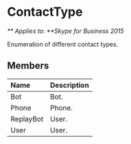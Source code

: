 
# ContactType


_** Applies to: **Skype for Business 2015_

Enumeration of different contact types.

## Members



| <strong>Name</strong> | <strong>Description</strong> |
|:----------------------|:-----------------------------|
| Bot                   | Bot.                         |
| Phone                 | Phone.                       |
| ReplayBot             | User.                        |
| User                  | User.                        |

